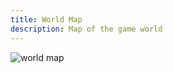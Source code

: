 ```yaml
---
title: World Map
description: Map of the game world
---
```

![world map](../../../assets/FracturedIslesMap.webp)

